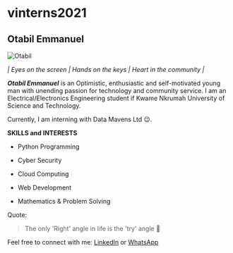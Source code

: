 # vinterns2021

## Otabil Emmanuel

![Otabil](Documents/image.jpg)

_| Eyes on the screen | Hands on the keys | Heart in the community |_

**_Otabil Emmanuel_** is an Optimistic, enthusiastic and self-motivated young man with unending passion for technology and community service. I am an Electrical/Electronics Engineering student if Kwame Nkrumah University of Science and Technology. 

Currently, I am interning with Data Mavens Ltd 😉.

**SKILLS and INTERESTS**

* Python Programming

* Cyber Security

* Cloud Computing 

* Web Development

* Mathematics & Problem Solving

Quote: 
> The only 'Right' angle in life is the 'try' angle 🔺

Feel free to connect with me:  [LinkedIn](https://www.linkedin.com/in/emmanuelotabil)  or  [WhatsApp](wa.me/+233275444079)

